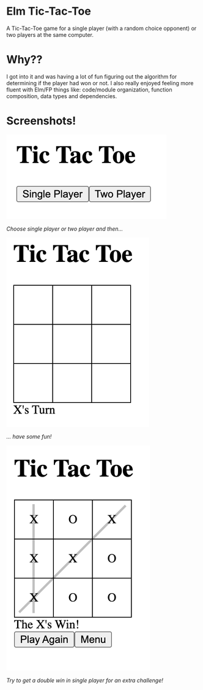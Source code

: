 # Elm Tic-Tac-Toe
A Tic-Tac-Toe game for a single player (with a random choice opponent) or two players at the same computer.

# Why??
I got into it and was having a lot of fun figuring out the algorithm for determining if the player had won or not.
I also really enjoyed feeling more fluent with Elm/FP things like: code/module organization, function composition, data
types and dependencies.

# Screenshots!

![The game menu](/readme/menu.png?raw=true)

_Choose single player or two player and then..._

![The start of the game](/readme/play.png?raw=true)

_... have some fun!_

![The "X" player wins on a column and a diagonal!](/readme/double-winner.png?raw=true)

_Try to get a double win in single player for an extra challenge!_

